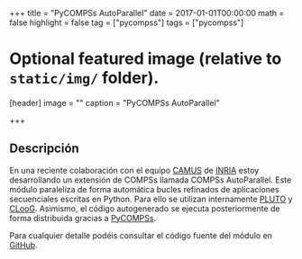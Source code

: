 +++
title = "PyCOMPSs AutoParallel"
date = 2017-01-01T00:00:00
math = false
highlight = false
tag = ["pycompss"]
tags = ["pycompss"]

# Optional featured image (relative to `static/img/` folder).
[header]
image = ""
caption = "PyCOMPSs AutoParallel"

+++

<h2>Descripción</h2>

En una reciente colaboración con el equipo <a href="https://www.inria.fr/en/teams/camus" target="_blank">CAMUS</a> de <a href="https://www.inria.fr/" target="_blank">INRIA</a> estoy desarrollando un extensión de COMPSs llamada COMPSs AutoParallel. Este módulo paraleliza de forma automática bucles refinados de aplicaciones secuenciales escritas en Python. Para ello se utilizan internamente <a href="http://pluto-compiler.sourceforge.net/" target="_blank">PLUTO</a> y <a href="http://www.cloog.org/" target="_blank">CLooG</a>. Asimismo, el código autogenerado se ejecuta posteriormente de forma distribuida gracias a <a href="https://www.bsc.es/research-and-development/software-and-apps/software-list/comp-superscalar" target="_blank">PyCOMPSs</a>.

Para cualquier detalle podéis consultar el código fuente del módulo en <a href="https://github.com/cristianrcv/pycompss-autoparallel" target="_blank">GitHub</a>.

